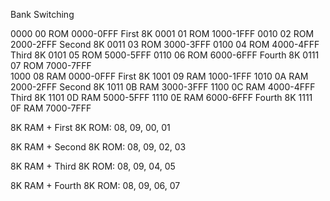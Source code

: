Bank Switching

  0000  00   ROM 0000-0FFF   First 8K
  0001  01   ROM 1000-1FFF
  0010  02   ROM 2000-2FFF   Second 8K
  0011  03   ROM 3000-3FFF
  0100  04   ROM 4000-4FFF   Third 8K
  0101  05   ROM 5000-5FFF
  0110  06   ROM 6000-6FFF   Fourth 8K
  0111  07   ROM 7000-7FFF  
  1000  08   RAM 0000-0FFF   First 8K
  1001  09   RAM 1000-1FFF
  1010  0A   RAM 2000-2FFF   Second 8K
  1011  0B   RAM 3000-3FFF
  1100  0C   RAM 4000-4FFF   Third 8K
  1101  0D   RAM 5000-5FFF
  1110  0E   RAM 6000-6FFF   Fourth 8K
  1111  0F   RAM 7000-7FFF

  8K RAM + First 8K ROM: 08, 09, 00, 01
 
  8K RAM + Second 8K ROM: 08, 09, 02, 03

  8K RAM + Third 8K ROM: 08, 09, 04, 05

  8K RAM + Fourth 8K ROM: 08, 09, 06, 07
